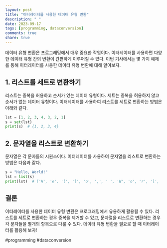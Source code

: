 ```yaml
---
layout: post
title: "이터레이터를 사용한 데이터 유형 변환"
description: " "
date: 2023-09-17
tags: [programming, dataconversion]
comments: true
share: true
---
```


데이터 유형 변환은 프로그래밍에서 매우 중요한 작업이다. 이터레이터를 사용하면 다양한 데이터 유형 간의 변환이 간편하게 이루어질 수 있다. 이번 기사에서는 몇 가지 예제를 통해 이터레이터를 사용한 데이터 유형 변환에 대해 알아보자.

## 1. 리스트를 세트로 변환하기

리스트는 중복을 허용하고 순서가 있는 데이터 유형이다. 세트는 중복을 허용하지 않고 순서가 없는 데이터 유형이다. 이터레이터를 사용하여 리스트를 세트로 변환하는 방법은 아래와 같다.

```python
lst = [1, 2, 3, 4, 3, 2, 1]
s = set(lst)
print(s)  # {1, 2, 3, 4}
```

## 2. 문자열을 리스트로 변환하기

문자열은 각 문자들의 시퀀스이다. 이터레이터를 사용하여 문자열을 리스트로 변환하는 방법은 다음과 같다.

```python
s = "Hello, World!"
lst = list(s)
print(lst)  # ['H', 'e', 'l', 'l', 'o', ',', ' ', 'W', 'o', 'r', 'l', 'd', '!']
```

## 결론

이터레이터를 사용한 데이터 유형 변환은 프로그래밍에서 유용하게 활용될 수 있다. 리스트를 세트로 변환하는 경우 중복을 제거할 수 있고, 문자열을 리스트로 변환하는 경우 각 문자들을 별개의 항목으로 다룰 수 있다. 데이터 유형 변환을 필요로 할 때 이터레이터를 활용해 보자!

#programming #dataconversion